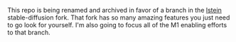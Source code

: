 This repo is being renamed and archived in favor of a branch in the [lstein](https://github.com/lstein/stable-diffusion/tree/magnusviri-apple-mps-support) stable-diffusion fork. That fork has so many amazing features you just need to go look for yourself. I'm also going to focus all of the M1 enabling efforts to that branch.
